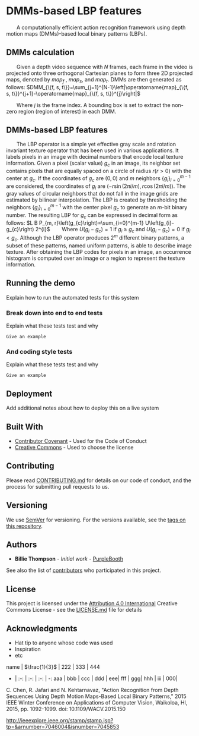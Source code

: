 # DMMs-based LBP features
&emsp;&emsp;A computationally efficient action recognition framework using depth motion maps (DMMs)-based local binary patterns (LBPs).
## DMMs calculation

&emsp;&emsp;Given a depth video sequence with $N$ frames, each frame in the video is projected onto three orthogonal Cartesian planes to form three 2D projected maps, denoted by $map_f$ , $map_s$, and $map_t$. DMMs are then generated as follows:
$DMM_{\{f, s, t\}}=\sum_{j=1}^{N-1}\left|\operatorname{map}_{\{f, s, t\}}^{j+1}-\operatorname{map}_{\{f, s, t\}}^{j}\right|$

&emsp;&emsp;Where $j$ is the frame index. A bounding box is set to extract the non-zero region (region of interest) in each DMM.

## DMMs-based LBP features
&emsp;&emsp;The LBP operator is a simple yet effective gray scale and rotation invariant texture operator that has been used in various applications. It labels pixels in an image with decimal numbers that encode local texture information. Given a pixel (scalar value) $g_c$ in an image, its neighbor set contains pixels that are equally spaced on a circle of radius $r(r>0)$ with the center at $g_c$. If the coordinates of $g_c$ are $(0, 0)$ and $m$ neighbors $\left\{g_{i}\right\}_{i=0}^{m-1}$ are considered, the coordinates of $g_i$ are $(-r \sin (2 \pi i / m), r \cos (2 \pi i / m))$. The gray values of circular neighbors that do not fall in the image grids are estimated by bilinear interpolation. The LBP is created by thresholding the neighbors $\left\{g_{i}\right\}_{i=0}^{m-1}$ with the center pixel $g_c$ to generate an $m$-bit binary number. The resulting LBP for $g_c$ can be expressed in decimal form as follows: 
$L B P_{m, r}\left(g_{c}\right)=\sum_{i=0}^{m-1} U\left(g_{i}-g_{c}\right) 2^{i}$
&emsp;&emsp;Where $U\left(g_{i}-g_{c}\right)=1$ if $g_i$ ≥ $g_c$ and $U\left(g_{i}-g_{c}\right)=0$ if $g_{i}<g_{c}$. Although the LBP operator produces $2^{m}$ different binary patterns, a subset of these patterns, named uniform patterns, is able to describe image texture. After obtaining the LBP codes for pixels in an image, an occurrence histogram is computed over an image or a region to represent the texture information.

## Running the demo

Explain how to run the automated tests for this system

### Break down into end to end tests

Explain what these tests test and why

```
Give an example
```

### And coding style tests

Explain what these tests test and why

```
Give an example
```

## Deployment

Add additional notes about how to deploy this on a live system

## Built With

* [Contributor Covenant](https://www.contributor-covenant.org/) - Used for the Code of Conduct
* [Creative Commons](https://creativecommons.org/) - Used to choose the license

## Contributing

Please read [CONTRIBUTING.md](CONTRIBUTING.md) for details on our code of conduct, and the process for submitting pull requests to us.

## Versioning

We use [SemVer](http://semver.org/) for versioning. For the versions available, see the [tags on this repository](https://github.com/PurpleBooth/a-good-readme-template/tags).

## Authors

* **Billie Thompson** - *Initial work* - [PurpleBooth](https://github.com/PurpleBooth)

See also the list of [contributors](https://github.com/PurpleBooth/a-good-readme-template/contributors) who participated in this project.

## License

This project is licensed under the [Attribution 4.0 International](LICENSE.md) Creative Commons License - see the [LICENSE.md](LICENSE.md) file for details

## Acknowledgments

* Hat tip to anyone whose code was used
* Inspiration
* etc



name | $\frac{1}{3}$ | 222 | 333 | 444
- | :-: | :-: | :-: | -:
aaa | bbb | ccc | ddd | eee| 
fff | ggg| hhh | iii | 000|



C. Chen, R. Jafari and N. Kehtarnavaz, "Action Recognition from Depth Sequences Using Depth Motion Maps-Based Local Binary Patterns," 2015 IEEE Winter Conference on Applications of Computer Vision, Waikoloa, HI, 2015, pp. 1092-1099.
doi: 10.1109/WACV.2015.150


http://ieeexplore.ieee.org/stamp/stamp.jsp?tp=&arnumber=7046004&isnumber=7045853
